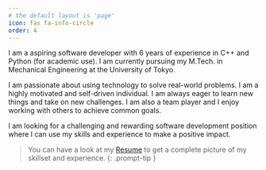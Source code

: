 ```yaml
---
# the default layout is 'page'
icon: fas fa-info-circle
order: 4
---
```


<!-- > Add Markdown syntax content to file `_tabs/about.md`{: .filepath } and it will show up on this page.
{: .prompt-tip } -->

I am a aspiring software developer with 6 years of experience in C++ and Python (for academic use). I am currently pursuing my M.Tech. in Mechanical Engineering at the University of Tokyo.

I am passionate about using technology to solve real-world problems. I am a highly motivated and self-driven individual. I am always eager to learn new things and take on new challenges. I am also a team player and I enjoy working with others to achieve common goals.

I am looking for a challenging and rewarding software development position where I can use my skills and experience to make a positive impact.

> You can have a look at my [Resume](/resume) to get a complete picture of my skillset and experience.
{: .prompt-tip }

